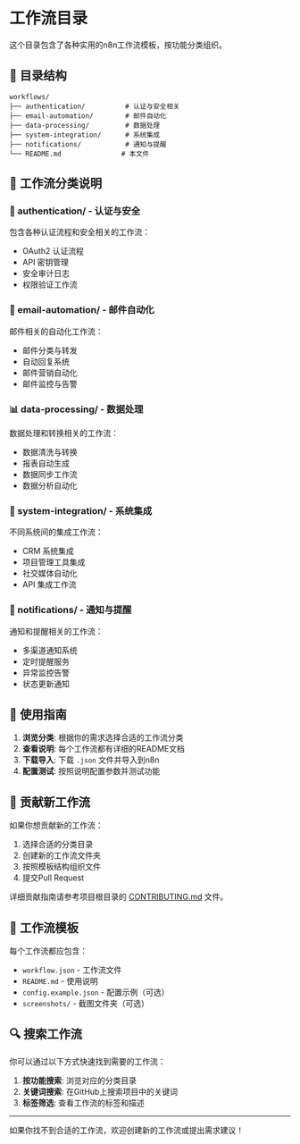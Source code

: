 # 工作流目录

这个目录包含了各种实用的n8n工作流模板，按功能分类组织。

## 📁 目录结构

```
workflows/
├── authentication/          # 认证与安全相关
├── email-automation/        # 邮件自动化
├── data-processing/         # 数据处理
├── system-integration/      # 系统集成
├── notifications/           # 通知与提醒
└── README.md               # 本文件
```

## 🎯 工作流分类说明

### 🔐 authentication/ - 认证与安全
包含各种认证流程和安全相关的工作流：
- OAuth2 认证流程
- API 密钥管理
- 安全审计日志
- 权限验证工作流

### 📧 email-automation/ - 邮件自动化
邮件相关的自动化工作流：
- 邮件分类与转发
- 自动回复系统
- 邮件营销自动化
- 邮件监控与告警

### 📊 data-processing/ - 数据处理
数据处理和转换相关的工作流：
- 数据清洗与转换
- 报表自动生成
- 数据同步工作流
- 数据分析自动化

### 🔄 system-integration/ - 系统集成
不同系统间的集成工作流：
- CRM 系统集成
- 项目管理工具集成
- 社交媒体自动化
- API 集成工作流

### 📱 notifications/ - 通知与提醒
通知和提醒相关的工作流：
- 多渠道通知系统
- 定时提醒服务
- 异常监控告警
- 状态更新通知

## 📖 使用指南

1. **浏览分类**: 根据你的需求选择合适的工作流分类
2. **查看说明**: 每个工作流都有详细的README文档
3. **下载导入**: 下载 `.json` 文件并导入到n8n
4. **配置测试**: 按照说明配置参数并测试功能

## 🤝 贡献新工作流

如果你想贡献新的工作流：

1. 选择合适的分类目录
2. 创建新的工作流文件夹
3. 按照模板结构组织文件
4. 提交Pull Request

详细贡献指南请参考项目根目录的 [CONTRIBUTING.md](https://github.com/Qinjianbo/n8n_workflow/blob/main/CONTRIBUTING.md) 文件。

## 📝 工作流模板

每个工作流都应包含：
- `workflow.json` - 工作流文件
- `README.md` - 使用说明
- `config.example.json` - 配置示例（可选）
- `screenshots/` - 截图文件夹（可选）

## 🔍 搜索工作流

你可以通过以下方式快速找到需要的工作流：

1. **按功能搜索**: 浏览对应的分类目录
2. **关键词搜索**: 在GitHub上搜索项目中的关键词
3. **标签筛选**: 查看工作流的标签和描述

---

如果你找不到合适的工作流，欢迎创建新的工作流或提出需求建议！ 